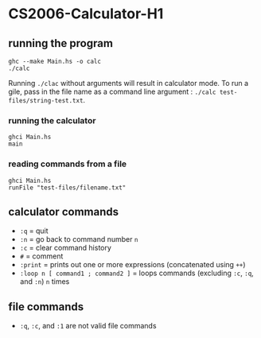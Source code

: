 # CS2006-Calculator-H1

## running the program
```
ghc --make Main.hs -o calc 
./calc 
```
Running `./clac` without arguments will result in calculator mode. To run a gile, pass in the file name as a command line argument : `./calc test-files/string-test.txt`. 

### running the calculator 
```
ghci Main.hs 
main
```

### reading commands from a file 
```
ghci Main.hs 
runFile "test-files/filename.txt"
```

## calculator commands 
- `:q` = quit
- `:n` = go back to command number `n`
- `:c` = clear command history
- `#`  = comment
- `:print` = prints out one or more expressions (concatenated using `++`)
- `:loop n [ command1 ; command2 ]` = loops commands (excluding `:c`, `:q`, and `:n`) `n` times

## file commands 
- `:q`, `:c`, and `:1` are not valid file commands
